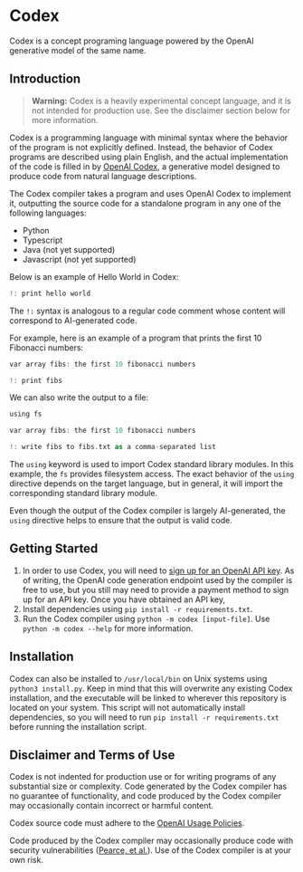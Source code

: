# Codex

Codex is a concept programing language powered by the OpenAI generative model of the same name.

## Introduction

> **Warning:** Codex is a heavily experimental concept language, and it is not intended for production use. See the disclaimer section below for more information.

Codex is a programming language with minimal syntax where the behavior of the program is not explicitly defined. Instead, the behavior of Codex programs are described using plain English, and the actual implementation of the code is filled in by [OpenAI Codex](https://openai.com/blog/openai-codex/), a generative model designed to produce code from natural language descriptions.

The Codex compiler takes a program and uses OpenAI Codex to implement it, outputting the source code for a standalone program in any one of the following languages:

-   Python
-   Typescript
-   Java (not yet supported)
-   Javascript (not yet supported)

Below is an example of Hello World in Codex:

```rust
!: print hello world
```

The `!:` syntax is analogous to a regular code comment whose content will correspond to AI-generated code.

For example, here is an example of a program that prints the first 10 Fibonacci numbers:

```rust
var array fibs: the first 10 fibonacci numbers

!: print fibs
```

We can also write the output to a file:

```rust
using fs

var array fibs: the first 10 fibonacci numbers

!: write fibs to fibs.txt as a comma-separated list
```

The `using` keyword is used to import Codex standard library modules. In this example, the `fs` provides filesystem access. The exact behavior of the `using` directive depends on the target language, but in general, it will import the corresponding standard library module.

Even though the output of the Codex compiler is largely AI-generated, the `using` directive helps to ensure that the output is valid code.

## Getting Started

1. In order to use Codex, you will need to [sign up for an OpenAI API key](https://platform.openai.com/account/api-keys). As of writing, the OpenAI code generation endpoint used by the compiler is free to use, but you still may need to provide a payment method to sign up for an API key. Once you have obtained an API key,
2. Install dependencies using `pip install -r requirements.txt`.
3. Run the Codex compiler using `python -m codex [input-file]`. Use `python -m codex --help` for more information.

## Installation

Codex can also be installed to `/usr/local/bin` on Unix systems using `python3 install.py`. Keep in mind that this will overwrite any existing Codex installation, and the executable will be linked to wherever this repository is located on your system. This script will not automatically install dependencies, so you will need to run `pip install -r requirements.txt` before running the installation script.

## Disclaimer and Terms of Use

Codex is not indented for production use or for writing programs of any substantial size or complexity. Code generated by the Codex compiler has no guarantee of functionality, and code produced by the Codex compiler may occasionally contain incorrect or harmful content.

Codex source code must adhere to the [OpenAI Usage Policies](https://platform.openai.com/docs/usage-policies).

Code produced by the Codex compiler may occasionally produce code with security vulnerabilities ([Pearce, et al.](https://arxiv.org/abs/2108.09293)). Use of the Codex compiler is at your own risk.
